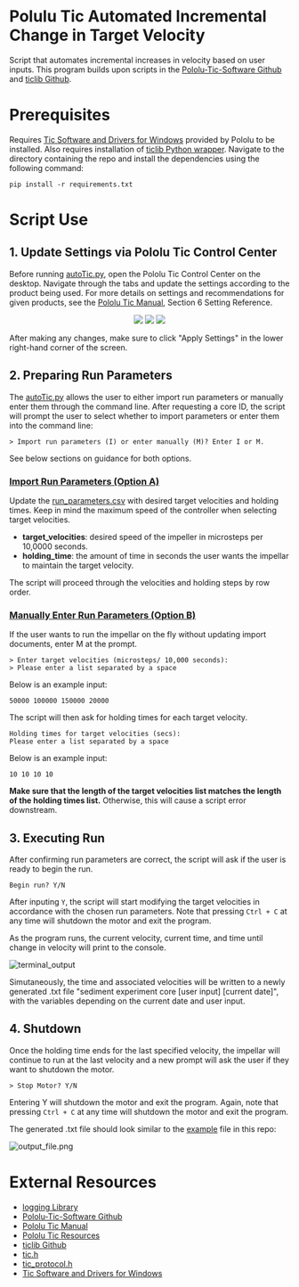 # Polulu Tic Automated Incremental Change in Target Velocity
Script that automates incremental increases in velocity based on user inputs. This program builds upon scripts in the [Pololu-Tic-Software Github](https://github.com/pololu/pololu-tic-software) and [ticlib Github](https://github.com/jphalip/ticlib).

# Prerequisites
Requires [Tic Software and Drivers for Windows](https://www.pololu.com/file/0J1325/pololu-tic-1.8.2-win.msi) provided by Pololu to be installed. Also requires installation of [ticlib Python wrapper](https://github.com/jphalip/ticlib). Navigate to the directory containing the repo and install the dependencies using the following command:

```
pip install -r requirements.txt
```
# Script Use
## 1. Update Settings via Pololu Tic Control Center
Before running [autoTic.py](autoTic.py), open the Pololu Tic Control Center on the desktop. Navigate through the tabs and update the settings according to the product being used. For more details on settings and recommendations for given products, see the [Pololu Tic Manual](https://www.pololu.com/docs/0J71), Section 6 Setting Reference.

<p align="center">
  <img src="resources/tic_control_center1.png" />
  <img src="resources/tic_control_center2.png" /> 
  <img src="resources/tic_control_center3.png" />
</p>

After making any changes, make sure to click "Apply Settings" in the lower right-hand corner of the screen.

## 2. Preparing Run Parameters
The [autoTic.py](autoTic.py) allows the user to either import run parameters or manually enter them through the command line. After requesting a core ID, the script will prompt the user to select whether to import parameters or enter them into the command line:

```
> Import run parameters (I) or enter manually (M)? Enter I or M.
```
See below sections on guidance for both options.
### <u>Import Run Parameters (Option A)</u>
Update the [run_parameters.csv](run_parameters.csv) with desired target velocities and holding times. Keep in mind the maximum speed of the controller when selecting target velocities.
* <b>target_velocities</b>: desired speed of the impeller in microsteps per 10,0000 seconds.
* <b>holding_time</b>: the amount of time in seconds the user wants the impellar to maintain the target velocity.

The script will proceed through the velocities and holding steps by row order.

### <u>Manually Enter Run Parameters (Option B)</u>
If the user wants to run the impellar on the fly without updating import documents, enter M at the prompt.

```
> Enter target velocities (microsteps/ 10,000 seconds):
> Please enter a list separated by a space
```
Below is an example input:
```
50000 100000 150000 20000
```
The script will then ask for holding times for each target velocity.
```
Holding times for target velocities (secs):
Please enter a list separated by a space
```
Below is an example input:
```
10 10 10 10
```
<b>Make sure that the length of the target velocities list matches the length of the holding times list.</b> Otherwise, this will cause a script error downstream.

## 3. Executing Run
After confirming run parameters are correct, the script will ask if the user is ready to begin the run.
```
Begin run? Y/N
```
After inputing `Y`, the script will start modifying the target velocities in accordance with the chosen run parameters. Note that pressing `Ctrl + C` at any time will shutdown the motor and exit the program.

As the program runs, the current velocity, current time, and time until change in velocity will print to the console.

![terminal_output](resources/terminal_output1.png)

Simutaneously, the time and associated velocities will be written to a newly generated .txt file "sediment experiment core [user input] [current date]", with the variables depending on the current date and user input.

## 4. Shutdown
Once the holding time ends for the last specified velocity, the impellar will continue to run at the last velocity and a new prompt will ask the user if they want to shutdown the motor.
```
> Stop Motor? Y/N
```
Entering Y will shutdown the motor and exit the program. Again, note that pressing `Ctrl + C` at any time will shutdown the motor and exit the program.

The generated .txt file should look similar to the [example](sediment%20experiment%20core%20C%202023-01-30.txt) file in this repo:

![output_file.png](resources/output_file.png)

# External Resources
- [logging Library](https://docs.python.org/3/library/logging.html)
- [Pololu-Tic-Software Github](https://github.com/pololu/pololu-tic-software)
- [Pololu Tic Manual](https://www.pololu.com/docs/0J71)
- [Pololu Tic Resources](https://www.pololu.com/product/3131/resources)
- [ticlib Github](https://github.com/jphalip/ticlib)
- [tic.h](https://github.com/pololu/pololu-tic-software/blob/master/include/tic.h)
- [tic_protocol.h](https://github.com/pololu/pololu-tic-software/blob/a75c204a2255554e21cc5351c528d930ba5d2c38/include/tic_protocol.h)
- [Tic Software and Drivers for Windows](https://www.pololu.com/file/0J1325/pololu-tic-1.6.2-win.msi)
